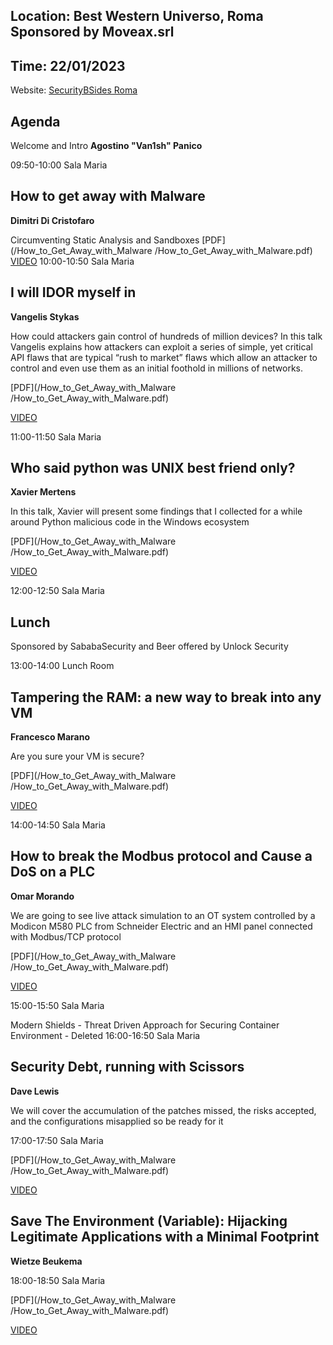Location: Best Western Universo, Roma Sponsored by Moveax.srl
------------
Time: 22/01/2023
------------
Website: [SecurityBSides Roma](https://roma.securitybsides.it)

Agenda
------------

Welcome and Intro
**Agostino "Van1sh" Panico**

09:50-10:00 Sala Maria 

How to get away with Malware 
------------
**Dimitri Di Cristofaro**

Circumventing Static Analysis and Sandboxes
[PDF](/How_to_Get_Away_with_Malware /How_to_Get_Away_with_Malware.pdf)
[VIDEO](https://www.twitch.tv/securitycert/videos)
10:00-10:50 Sala Maria 

I will IDOR myself in
------------
**Vangelis Stykas**

How could attackers gain control of hundreds of million devices? In this talk Vangelis explains how attackers can exploit a series of simple, yet critical API flaws that are typical “rush to market” flaws which allow an attacker to control and even use them as an initial foothold in millions of networks.

[PDF](/How_to_Get_Away_with_Malware /How_to_Get_Away_with_Malware.pdf)

[VIDEO](https://www.twitch.tv/securitycert/videos)

11:00-11:50 Sala Maria 

Who said python was UNIX best friend only?
------------
**Xavier Mertens**

In this talk, Xavier will present some findings that I collected for a while around Python malicious code in the Windows ecosystem

[PDF](/How_to_Get_Away_with_Malware /How_to_Get_Away_with_Malware.pdf)

[VIDEO](https://www.twitch.tv/securitycert/videos)

12:00-12:50 Sala Maria 

Lunch
------------
Sponsored by SababaSecurity and Beer offered by Unlock Security

13:00-14:00 Lunch Room 

Tampering the RAM: a new way to break into any VM
------------
**Francesco Marano**

Are you sure your VM is secure?

[PDF](/How_to_Get_Away_with_Malware /How_to_Get_Away_with_Malware.pdf)

[VIDEO](https://www.twitch.tv/securitycert/videos)

14:00-14:50 Sala Maria 

How to break the Modbus protocol and Cause a DoS on a PLC
------------
**Omar Morando**

We are going to see live attack simulation to an OT system controlled by a Modicon M580 PLC from Schneider Electric and an HMI panel connected with Modbus/TCP protocol

[PDF](/How_to_Get_Away_with_Malware /How_to_Get_Away_with_Malware.pdf)

[VIDEO](https://www.twitch.tv/securitycert/videos)

15:00-15:50 Sala Maria 

Modern Shields - Threat Driven Approach for Securing Container Environment - Deleted
16:00-16:50 Sala Maria 

Security Debt, running with Scissors
------------
**Dave Lewis**

We will cover the accumulation of the patches missed, the risks accepted, and the configurations misapplied so be ready for it

17:00-17:50 Sala Maria 

[PDF](/How_to_Get_Away_with_Malware /How_to_Get_Away_with_Malware.pdf)

[VIDEO](https://www.twitch.tv/securitycert/videos)

Save The Environment (Variable): Hijacking Legitimate Applications with a Minimal Footprint
------------
**Wietze Beukema**

18:00-18:50 Sala Maria 

[PDF](/How_to_Get_Away_with_Malware /How_to_Get_Away_with_Malware.pdf)

[VIDEO](https://www.twitch.tv/securitycert/videos)
